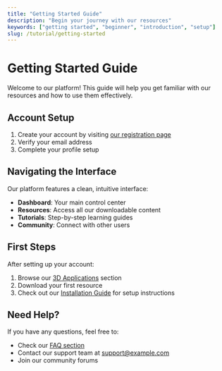 ```yaml
---
title: "Getting Started Guide"
description: "Begin your journey with our resources"
keywords: ["getting started", "beginner", "introduction", "setup"]
slug: /tutorial/getting-started
---
```


# Getting Started Guide

Welcome to our platform! This guide will help you get familiar with our resources and how to use them effectively.

## Account Setup

1. Create your account by visiting [our registration page](#)
2. Verify your email address
3. Complete your profile setup

## Navigating the Interface

Our platform features a clean, intuitive interface:

- **Dashboard**: Your main control center
- **Resources**: Access all our downloadable content
- **Tutorials**: Step-by-step learning guides
- **Community**: Connect with other users

## First Steps

After setting up your account:

1. Browse our [3D Applications](/category/3d-applications) section
2. Download your first resource
3. Check out our [Installation Guide](installation.md) for setup instructions

## Need Help?

If you have any questions, feel free to:

- Check our [FAQ section](#)
- Contact our support team at support@example.com
- Join our community forums